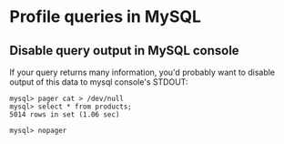 # Profile queries in MySQL

## Disable query output in MySQL console

If your query returns many information, you'd probably 
want to disable output of this data to mysql console's STDOUT:

```
mysql> pager cat > /dev/null 
mysql> select * from products;
5014 rows in set (1.06 sec)

mysql> nopager
```
